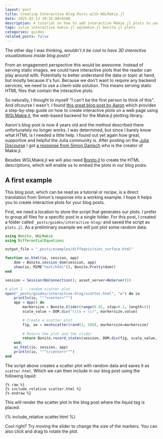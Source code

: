 ```yaml
---
layout: post
title: Creating Interactive Blog Posts with WGLMakie.jl
date: 2025-02-13 19:35:00+0100
description: A tutorial on how to add interactive Makie.jl plots to your blog
tags: julia interactive makie.jl wglmakie.jl bonito.jl plots
categories: guides
related_posts: false
---
```


The other day I was thinking, *wouldn't it be cool to have 3D interactive visualizations inside 
blog posts?* 

From an engagement perspective this would be awesome. Instead of serving static
images, we could have interactive plots that the reader can play around with. Potentially
to better understand the data or topic at hand, but mostly because it's fun. Because 
we don't want to require any backend services, we need to use a client-side solution.
This means serving static HTML files that contain the interactive plots.

So naturally, I thought to myself "I can't be the first person to think of this". And 
ofcourse I wasn't. I found [this great blog post by Aaron](https://aarontrowbridge.github.io/posts/interactive-julia-plotting/)
which provides a step-by-step guide on how to create interactive plots on a web page using
[WGLMakie.jl](https://github.com/MakieOrg/Makie.jl/tree/master/WGLMakie), the web-based
backend for the Makie.jl plotting library. 

Aaron's blog post is now 4 years old and the method described there unfortunately no 
longer works. I was determined, but since I barely know what HTML is I needed a little help. 
I found out yet again how great, supportive and helpful the Julia community is. After 
posting on the [Julia Discourse](https://discourse.julialang.org/)
I got [a response from Simon Danisch](https://discourse.julialang.org/t/exporting-figures-to-static-html/125896/16?u=langestefan) who is the creator of Makie.jl. 

Besides WGLMakie.jl we will also need [Bonito.jl](https://github.com/SimonDanisch/Bonito.jl)
to create the HTML descriptions, which will enable us to embed the plots in our blog posts.

## A first example

This blog post, which can be read as a tutorial or recipe, is a direct translation from 
Simon's response into a working example. I hope it helps you to create interactive plots
for your blog posts.

First, we need a location to store the script that generates our plots. I prefer to 
group all files for a specific post in a single folder. For this post, I created a 
folder called `_posts/guides/interactive-blog/` and saved the script as `plots.jl`. As
a preliminary example we will just plot some random data.

```julia
using Bonito, WGLMakie
using DifferentialEquations

output_file = "_posts/examples/diffeqviz/sinc_surface.html"

function as_html(io, session, app)
    dom = Bonito.session_dom(session, app)
    show(io, MIME"text/html"(), Bonito.Pretty(dom))
end

session = Session(NoConnection(); asset_server=NoServer())

# plot 1 - random scatter plot
open("_posts/guides/interactive-blog/scatter.html", "w") do io
    println(io, """<center>""")
    app = App() do 
        markersize = Bonito.Slider(range(0.01, stop=0.1, length=5))
        scale_value = DOM.div("\\(s = \\)", markersize.value)

        # Create a scatter plot
        fig, ax = meshscatter(rand(3, 100), markersize=markersize)
        
        # Return the plot and the slider
        return Bonito.record_states(session, DOM.div(fig, scale_value, markersize))
    end;
    as_html(io, session, app)
    println(io, """</center>""")
end
```

The script above creates a scatter plot with random data and saves it as `scatter.html`.
Which we can then include in our blog post using the following liquid:
```liquid
{% raw %}
{% include_relative scatter.html %}
{% endraw %}
```

This will render the scatter plot in the blog post where the liquid tag is placed:

{% include_relative scatter.html %}

Cool right? Try moving the slider to change the size of the markers. You can also
click and drag to rotate the plot.